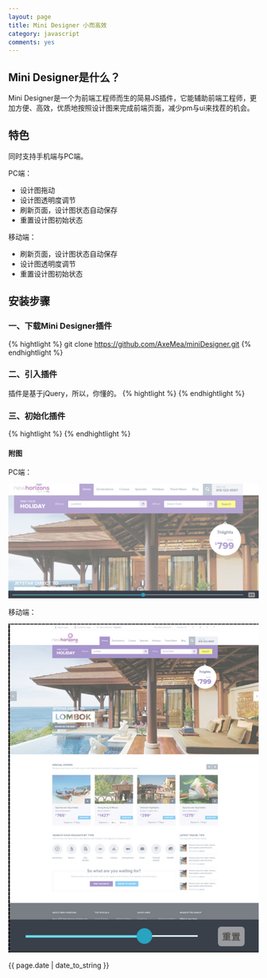 ```yaml
---
layout: page
title: Mini Designer 小而高效
category: javascript
comments: yes
---
```


## Mini Designer是什么？

Mini Designer是一个为前端工程师而生的简易JS插件，它能辅助前端工程师，更加方便、高效，优质地按照设计图来完成前端页面，减少pm与ui来找茬的机会。

## 特色

同时支持手机端与PC端。

PC端：

* 设计图拖动
* 设计图透明度调节
* 刷新页面，设计图状态自动保存
* 重置设计图初始状态

移动端：

* 刷新页面，设计图状态自动保存
* 设计图透明度调节
* 重置设计图初始状态

## 安装步骤

### 一、下载Mini Designer插件

{% hightlight %}
    git clone https://github.com/AxeMea/miniDesigner.git
{% endhightlight %}

### 二、引入插件

插件是基于jQuery，所以，你懂的。
{% hightlight %}
    <script src="jquery-1.9.1.min.js"></script>
    <script src="mini-designer.min.js"></script>
{% endhightlight %}

### 三、初始化插件
{% hightlight %}
    <script>
       var opts = {
		  picture:'design.jpg', ／／设计图的地址
		  debug:true ／／默认为true，为true时，插件启用，为false时，插件关闭
	      };
       miniDesigner(opts);
    </script>
{% endhightlight %}

#### 附图

PC端：

![article](/images/mini-designer/mini-designer-pc.jpg)

移动端：

![article](/images/mini-designer/mini-designer-mobile.jpg)


{{ page.date | date_to_string }}
